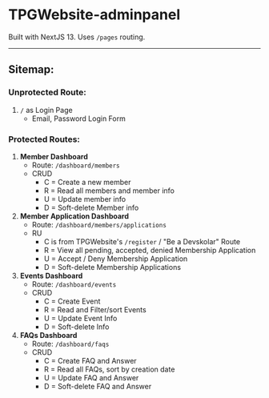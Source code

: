 # TPGWebsite-adminpanel
Built with NextJS 13. Uses `/pages` routing. 
<hr/>

## Sitemap:
### Unprotected Route:
1. `/` as Login Page
    - Email, Password Login Form

### Protected Routes:
1. **Member Dashboard**
    - Route: `/dashboard/members`
    - CRUD
        - C = Create a new member
        - R = Read all members and member info
        - U = Update member info
        - D = Soft-delete Member info
2. **Member Application Dashboard**
    - Route: `/dashboard/members/applications`
    - RU
        - C is from TPGWebsite's `/register` / "Be a Devskolar" Route
        - R = View all pending, accepted, denied Membership Application
        - U = Accept / Deny Membership Application
        - D = Soft-delete Membership Applications
3. **Events Dashboard**
    - Route: `/dashboard/events`
    - CRUD
        - C = Create Event
        - R = Read and Filter/sort Events
        - U = Update Event Info
        - D = Soft-delete Info
4. **FAQs Dashboard**
    - Route: `/dashboard/faqs`
    - CRUD
        - C = Create FAQ and Answer
        - R = Read all FAQs, sort by creation date
        - U = Update FAQ and Answer
        - D = Soft-delete FAQ and Answer